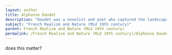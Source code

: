 ```yaml
---
layout: author
title: Alphonse Daudet
description: "Daudet was a novelist and poet who captured the landscapes of southern France in his poetry. His works often blended the beauty of nature with the struggles of rural life, emblematic of Realist ideals."
subject: "French Realism and Nature (Mid 19th century)"
parent: French Realism and Nature (Mid 19th century)
permalink: /French Realism and Nature (Mid 19th century)/Alphonse Daudet/
---
```


does this matter?
